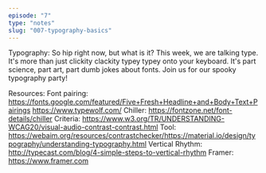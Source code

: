 ```yaml
---
episode: "7"
type: "notes"
slug: "007-typography-basics"
---
```


Typography: So hip right now, but what is it? This week, we are talking type. It's more than just clickity clackity typey typey onto your keyboard. It's part science, part art, part dumb jokes about fonts. Join us for our spooky typography party!

Resources:
Font pairing:
https://fonts.google.com/featured/Five+Fresh+Headline+and+Body+Text+Pairings
https://www.typewolf.com/
Chiller: https://fontzone.net/font-details/chiller
Criteria: https://www.w3.org/TR/UNDERSTANDING-WCAG20/visual-audio-contrast-contrast.html
Tool: https://webaim.org/resources/contrastchecker/https://material.io/design/typography/understanding-typography.html
Vertical Rhythm:
http://typecast.com/blog/4-simple-steps-to-vertical-rhythm
Framer: https://www.framer.com